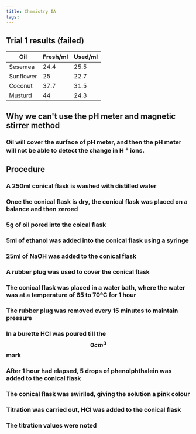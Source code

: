 ```yaml
---
title: Chemistry IA
tags:
---
```


## **Trial 1 results** (failed)
|Oil|Fresh/ml|Used/ml|
|---|---|---|
|Sesemea|24.4|25.5|
|Sunflower|25|22.7|
|Coconut|37.7|31.5|
|Musturd|44|24.3|
## **Why we can't use the pH meter and magnetic stirrer method**
### Oil will cover the surface of pH meter, and then the pH meter will not be able to detect the change in H $^+$ ions.
## **Procedure**
### A 250ml conical flask is washed with distilled water
### Once the conical flask is dry, the conical flask was placed on a balance and then zeroed
### 5g of oil pored into the coical flask
### 5ml of ethanol was added into the conical flask using a syringe
### 25ml of NaOH was added to the conical flask
### A rubber plug was used to cover the conical flask
### The conical flask was placed in a water bath, where the water was at a temperature of 65 to 70ºC for 1 hour
### The rubber plug was removed every 15 minutes to maintain pressure
### In a burette HCl was poured till the $$0cm^3$$ mark
### After 1 hour had elapsed, 5 drops of phenolphthalein was added to the conical flask
### The conical flask was swirlled, giving the solution a pink colour
### Titration was carried out, HCl was added to the conical flask
### The titration values were noted
